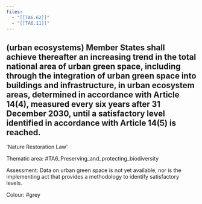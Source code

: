 ```yaml
---
files:
  - "[[TA6.62]]"
  - "[[TA6.11]]"
---
```

## (urban ecosystems) Member States shall achieve thereafter an increasing trend in the total national area of urban green space, including through the integration of urban green space into buildings and infrastructure, in urban ecosystem areas, determined in accordance with Article 14(4), measured every six years after 31 December 2030, until a satisfactory level identified in accordance with Article 14(5) is reached.
'Nature Restoration Law'

Thematic area: #TA6_Preserving_and_protecting_biodiversity

Assessment: Data on urban green space is not yet available, nor is the implementing act that provides a methodology to identify satisfactory levels.

Colour: #grey